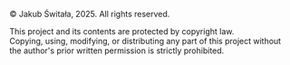 © Jakub Świtała, 2025. All rights reserved.

This project and its contents are protected by copyright law.  
Copying, using, modifying, or distributing any part of this project without the author's prior written permission is strictly prohibited.
